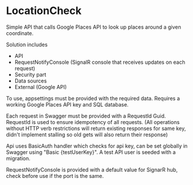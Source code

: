 # LocationCheck

Simple API that calls Google Places API to look up places around a given coordinate.

Solution includes 
- API
- RequestNotifyConsole (SignalR console that receives updates on each request)
- Security part
- Data sources
- External (Google API)

To use, appsettings must be provided with the required data.
Requires a working Google Places API key and SQL database.

Each request in Swagger must be provided with a RequestId Guid.
RequestId is used to ensure idempotency of all requests. 
(All operations without HTTP verb restrictions will return existing responses for same key, didn't implement stalling so old gets will also return their response)

Api uses BasicAuth handler which checks for api key, can be set globally in Swagger using "Basic {testUserKey}". A test API user is seeded with a migration.

RequestNotifyConsole is provided with a default value for SignarR hub, check before use if the port is the same.
